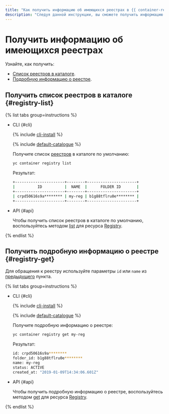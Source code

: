 ```yaml
---
title: "Как получить информацию об имеющихся реестрах в {{ container-registry-full-name }}"
description: "Следуя данной инструкции, вы сможете получить информацию об имеющихся реестрах." 
---
```


# Получить информацию об имеющихся реестрах

Узнайте, как получить:
* [Список реестров в каталоге](#registry-list).
* [Подробную информацию о реестре](#registry-get).

## Получить список реестров в каталоге {#registry-list}

{% list tabs group=instructions %}

- CLI {#cli}

  {% include [cli-install](../../../_includes/cli-install.md) %}

  {% include [default-catalogue](../../../_includes/default-catalogue.md) %}

  Получите список [реестров](../../concepts/registry.md) в каталоге по умолчанию:

  ```bash
  yc container registry list
  ```

  Результат:

  ```bash
  +----------------------+--------+----------------------+
  |          ID          |  NAME  |      FOLDER ID       |
  +----------------------+--------+----------------------+
  | crpd50616s9a******** | my-reg | b1g88tflru0e******** |
  +----------------------+--------+----------------------+
  ```

- API {#api}

  Чтобы получить список реестров в каталоге по умолчанию, воспользуйтесь методом [list](../../api-ref/Registry/list.md) для ресурса [Registry](../../api-ref/Registry/).

{% endlist %}

## Получить подробную информацию о реестре {#registry-get}

Для обращения к реестру используйте параметры `id` или `name` из [предыдущего](#registry-list) пункта.

{% list tabs group=instructions %}

- CLI {#cli}

  {% include [cli-install](../../../_includes/cli-install.md) %}

  {% include [default-catalogue](../../../_includes/default-catalogue.md) %}

  Получите подробную информацию о реестре:

  ```bash
  yc container registry get my-reg
  ```

  Результат:

  ```bash
  id: crpd50616s9a********
  folder_id: b1g88tflru0e********
  name: my-reg
  status: ACTIVE
  created_at: "2019-01-09T14:34:06.601Z"
  ```

- API {#api}

  Чтобы получить подробную информацию о реестре, воспользуйтесь методом [get](../../api-ref/Registry/get.md) для ресурса [Registry](../../api-ref/Registry/).

{% endlist %}